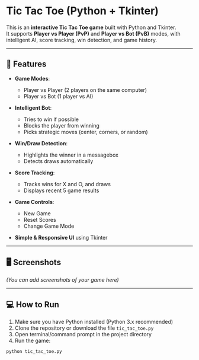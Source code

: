 # Tic Tac Toe (Python + Tkinter)

This is an **interactive Tic Tac Toe game** built with Python and Tkinter.  
It supports **Player vs Player (PvP)** and **Player vs Bot (PvB)** modes, with intelligent AI, score tracking, win detection, and game history.

---

## 🚀 Features

- **Game Modes**:  
  - Player vs Player (2 players on the same computer)  
  - Player vs Bot (1 player vs AI)  

- **Intelligent Bot**:  
  - Tries to win if possible  
  - Blocks the player from winning  
  - Picks strategic moves (center, corners, or random)

- **Win/Draw Detection**:  
  - Highlights the winner in a messagebox  
  - Detects draws automatically  

- **Score Tracking**:  
  - Tracks wins for X and O, and draws  
  - Displays recent 5 game results  

- **Game Controls**:  
  - New Game  
  - Reset Scores  
  - Change Game Mode  

- **Simple & Responsive UI** using Tkinter

---

## 🖥️ Screenshots

*(You can add screenshots of your game here)*

---

## 💻 How to Run

1. Make sure you have Python installed (Python 3.x recommended)  
2. Clone the repository or download the file `tic_tac_toe.py`  
3. Open terminal/command prompt in the project directory  
4. Run the game:

```bash
python tic_tac_toe.py
